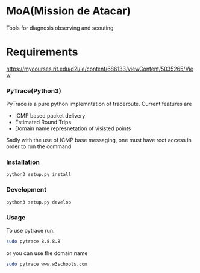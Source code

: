 # MoA(Mission de Atacar)
Tools for diagnosis,observing and scouting

# Requirements
https://mycourses.rit.edu/d2l/le/content/686133/viewContent/5035265/View

### PyTrace(Python3)
PyTrace is a pure python implemntation of traceroute. Current features are
* ICMP based packet delivery
* Estimated Round Trips
* Domain name represnetation of visisted points

Sadly with the use of ICMP base messaging, one must have root access in order to run the command
### Installation
```
python3 setup.py install
```

### Development
```
python3 setup.py develop
```

### Usage
To use pytrace run:
```bash
sudo pytrace 8.8.8.8
```

or you can use the domain name

```bash
sudo pytrace www.w3schools.com
```
